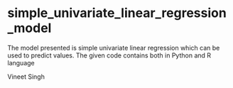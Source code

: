 # simple_univariate_linear_regression_model
The model presented is simple univariate linear regression which can be used to predict values.
The given code contains both in Python and R language


Vineet Singh
